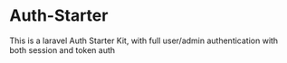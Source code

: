# Auth-Starter
This is a laravel Auth Starter Kit, with full user/admin authentication with both session and token auth
